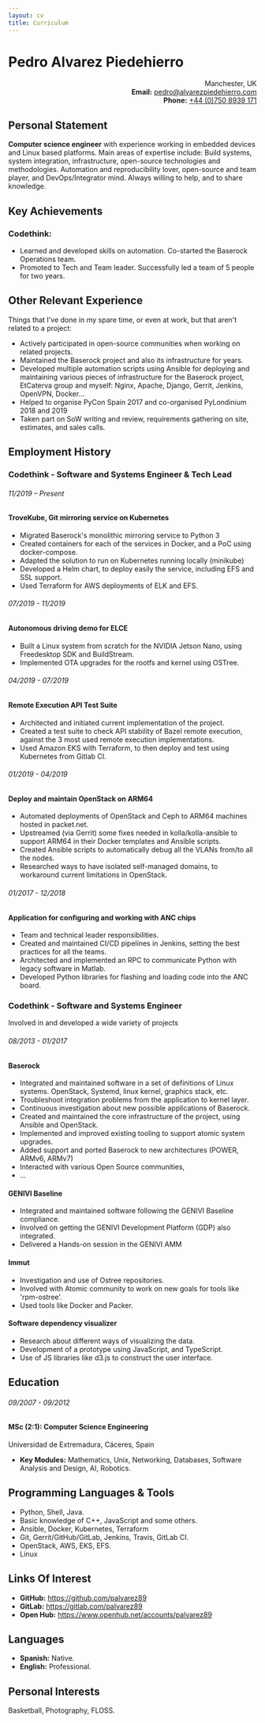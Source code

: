 ```yaml
---
layout: cv
title: Curriculum
---
```


# Pedro Alvarez Piedehierro

<p style="text-align: right;">
    Manchester, UK<br>
    <strong>Email:</strong> <a href="mailto:pedro@alvarezpiedehierro.com">pedro@alvarezpiedehierro.com</a> <br>
    <strong>Phone:</strong> <a href="tel:+447508939171">+44 (0)750 8939 171</a> <br>
</p>


## Personal Statement

**Computer science engineer** with experience working in embedded devices and Linux based platforms. Main areas of expertise include: Build systems, system integration, infrastructure, open-source technologies and methodologies. Automation and reproducibility lover, open-source and team player, and DevOps/Integrator mind. Always willing to help, and to share knowledge.


## Key Achievements

### Codethink:

- Learned and developed skills on automation. Co-started the Baserock Operations team.
- Promoted to Tech and Team leader. Successfully led a team of 5 people for two years.


## Other Relevant Experience

Things that I've done in my spare time, or even at work, but that aren't related to a project:

- Actively participated in open-source communities when working on related projects.
- Maintained the Baserock project and also its infrastructure for years.
- Developed multiple automation scripts using Ansible for deploying and maintaining various pieces of infrastructure for the Baserock project, EtCaterva group and myself: Nginx, Apache, Django, Gerrit, Jenkins, OpenVPN, Docker...
- Helped to organise PyCon Spain 2017 and co-organised PyLondinium 2018 and 2019
- Taken part on SoW writing and review, requirements gathering on site, estimates, and sales calls.


## Employment History

### **Codethink** - Software and Systems Engineer & Tech Lead


###### 11/2019 – Present
#### TroveKube, Git mirroring service on Kubernetes

- Migrated Baserock's monolithic mirroring service to Python 3
- Created containers for each of the services in Docker, and a PoC using docker-compose.
- Adapted the solution to run on Kubernetes running locally (minikube)
- Developed a Helm chart, to deploy easily the service, including EFS and SSL support.
- Used Terraform for AWS deployments of ELK and EFS.

###### 07/2019 - 11/2019
#### Autonomous driving demo for ELCE

- Built a Linux system from scratch for the NVIDIA Jetson Nano, using Freedesktop SDK and BuildStream.
- Implemented OTA upgrades for the rootfs and kernel using OSTree.


###### 04/2019 - 07/2019
#### Remote Execution API Test Suite

- Architected and initiated current implementation of the project.
- Created a test suite to check API stability of Bazel remote execution, against the 3 most
used remote execution implementations.
- Used Amazon EKS with Terraform, to then deploy and test using Kubernetes from Gitlab CI.


###### 01/2019 - 04/2019
#### Deploy and maintain OpenStack on ARM64

- Automated deployments of OpenStack and Ceph to ARM64 machines hosted in packet.net.
- Upstreamed (via Gerrit)  some fixes needed in kolla/kolla-ansible to support ARM64 in their Docker templates and Ansible scripts.
- Created Ansible scripts to automatically debug all the VLANs from/to all the nodes.
- Researched ways to have isolated self-managed domains, to workaround current limitations in OpenStack.


###### 01/2017 - 12/2018
#### Application for configuring and working with ANC chips

- Team and technical leader responsibilities.
- Created and maintained CI/CD pipelines in Jenkins, setting the best practices for all the teams.
- Architected and implemented an RPC to communicate Python with legacy software in Matlab.
- Developed Python libraries for flashing and loading code into the ANC board.


### **Codethink** - Software and Systems Engineer

Involved in and developed a wide variety of projects

###### 08/2013 - 01/2017
#### Baserock

- Integrated and maintained software in a set of definitions of Linux systems. OpenStack, Systemd, linux kernel, graphics stack, etc.
- Troubleshoot integration problems from the application to kernel layer.
- Continuous investigation about new possible applications of Baserock.
- Created and maintained the core infrastructure of the project, using Ansible and OpenStack.
- Implemented and improved existing tooling to support atomic system upgrades.
- Added support and ported Baserock to new architectures (POWER, ARMv6, ARMv7)
- Interacted with various Open Source communities,
- …

#### GENIVI Baseline

- Integrated and maintained software following the GENIVI Baseline compliance.
- Involved on getting the GENIVI Development Platform (GDP) also integrated.
- Delivered a Hands-on session in the GENIVI AMM

#### Immut

- Investigation and use of Ostree repositories.
- Involved with Atomic community to work on new goals for tools like 'rpm-ostree'.
- Used tools like Docker and Packer.

#### Software dependency visualizer

- Research about different ways of visualizing the data.
- Development of a prototype using JavaScript, and TypeScript.
- Use of JS libraries like d3.js to construct the user interface.


## Education

###### 09/2007 - 09/2012
#### MSc (2:1): Computer Science Engineering
Universidad de Extremadura, Cáceres, Spain

- **Key Modules:** Mathematics, Unix, Networking, Databases, Software Analysis and Design,
AI, Robotics.


## Programming Languages & Tools

* Python, Shell, Java.
* Basic knowledge of C++, JavaScript and some others.
* Ansible, Docker, Kubernetes, Terraform
* Git, Gerrit/GitHub/GitLab, Jenkins, Travis, GitLab CI.
* OpenStack, AWS, EKS, EFS.
* Linux


## Links Of Interest

- **GitHub:** https://github.com/palvarez89
- **GitLab:** https://gitlab.com/palvarez89
- **Open Hub:** https://www.openhub.net/accounts/palvarez89


## Languages

- **Spanish:** Native.
- **English:** Professional.


## Personal Interests

Basketball, Photography, FLOSS.
